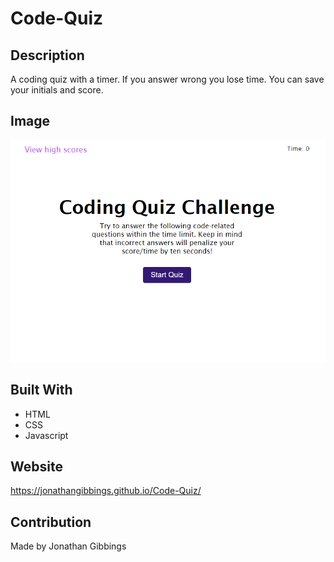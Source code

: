 # Code-Quiz

## Description

A coding quiz with a timer. If you answer wrong you lose time. You can save your initials and score.

## Image

![Mock Up](./assets/img/Code-Quiz-page.png)

## Built With

- HTML
- CSS
- Javascript

## Website

https://jonathangibbings.github.io/Code-Quiz/

## Contribution

Made by Jonathan Gibbings
